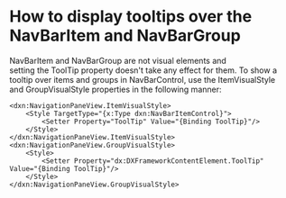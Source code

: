 # How to display tooltips over the NavBarItem and NavBarGroup


<p>NavBarItem and NavBarGroup are not visual elements and setting the ToolTip property doesn't take any effect for them. To show a tooltip over items and groups in NavBarControl, use the ItemVisualStyle and GroupVisualStyle properties in the following manner: </p>


```xaml
<dxn:NavigationPaneView.ItemVisualStyle>
    <Style TargetType="{x:Type dxn:NavBarItemControl}">
        <Setter Property="ToolTip" Value="{Binding ToolTip}"/>
    </Style>
</dxn:NavigationPaneView.ItemVisualStyle>
<dxn:NavigationPaneView.GroupVisualStyle>
    <Style>
        <Setter Property="dx:DXFrameworkContentElement.ToolTip" Value="{Binding ToolTip}"/>
    </Style>
</dxn:NavigationPaneView.GroupVisualStyle>
```



<br/>


